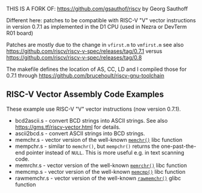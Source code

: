 THIS IS A FORK OF:
https://github.com/gsauthof/riscv
by Georg Sauthoff

Different here:
patches to be compatible with RISC-V "V" vector instructions in version 0.7.1
as implemented in the D1 CPU (used in Nezra or DevTerm R01 board)

Patches are mostly due to the change in 
`vfirst.m` to `vmfirst.m`
see also https://github.com/riscv/riscv-v-spec/releases/tag/0.7.1
versus
https://github.com/riscv/riscv-v-spec/releases/tag/0.8

The makefile defines the location of AS, CC, LD and I compiled those for 0.7.1 through
https://github.com/brucehoult/riscv-gnu-toolchain

## RISC-V Vector Assembly Code Examples

These example use RISC-V "V" vector instructions (now version 0.7.1).

- bcd2ascii.s - convert BCD strings into ASCII strings. See also
  https://gms.tf/riscv-vector.html for details.
- ascii2bcd.s - convert ASCII strings into BCD strings.
- memchr.s - vector version of the well-known
  [`memchr()`](https://manpath.be/c8/3/memchr) libc function
- mempchr.s - similar to `memchr()`, but `mempchr()` returns the
  one-past-the-end pointer instead of `NULL`. This is more useful
  e.g.  in text scanning code.
- memrchr.s - vector version of the well-known
  [`memrchr()`](https://manpath.be/c8/3/memrchr) libc function
- memcmp.s - vector version of the well-known
  [`memcmp()`](https://manpath.be/c8/3/memcmp) libc function
- rawmemchr.s - vector version of the well-known
  [`rawmemchr()`](https://manpath.be/c8/3/rawmemchr) glibc function

